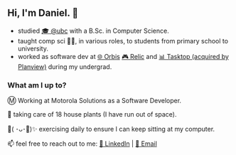 
Hi, I'm Daniel. 👋
- 
- studied [🎓 @ubc](https://ubc.ca/) with a B.Sc. in Computer Science.
- taught comp sci 👨‍🏫, in various roles, to students from primary school to university. 
- worked as software dev at [🌐 Orbis](https://www.orbis.com/ca/institutional/home)  [🎮 Relic](https://www.relic.com/)  and [📊 Tasktop (acquired by Planview)](https://www.planview.com/acquisitions/about-tasktop/) during my undergrad.

### What am I up to?

Ⓜ️ Working at Motorola Solutions as a Software Developer.

🌱 taking care of 18 house plants (I have run out of space).

💪( ･ᴗ･💪)✨ exercising daily to ensure I can keep sitting at my computer.

📫 feel free to reach out to me: [💼 LinkedIn](https://www.linkedin.com/in/dan-yliu/) | [💌 Email](mailto:daniel.yd.liu@gmail.com)
